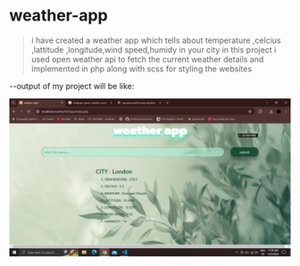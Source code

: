 # weather-app

>i have created a weather app which tells about temperature ,celcius ,lattitude ,longitude,wind speed,humidy in your city
>in this project i used open weather api to fetch the current weather details and implemented in php along with scss for styling the websites

--output of my project will be like:


<picture>
<img src="Screenshot (272).png">
</picture>
